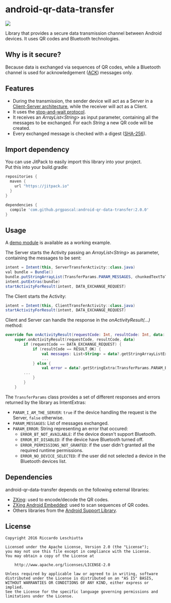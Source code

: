 # android-qr-data-transfer
[![](https://jitpack.io/v/prgpascal/android-qr-data-transfer.svg)](https://jitpack.io/#prgpascal/android-qr-data-transfer)

Library that provides a secure data transmission channel between Android devices. It uses QR codes and Bluetooth technologies. 

## Why is it secure?
Because data is exchanged via sequences of QR codes, while a Bluetooth channel is used for acknowledgement ([ACK](https://en.wikipedia.org/wiki/Acknowledgement_(data_networks))) messages only. 

## Features
* During the transmission, the sender device will act as a Server in a [Client-Server architecture](https://en.wikipedia.org/wiki/Client%E2%80%93server_model), while the receiver will act as a Client.
* It uses the [stop-and-wait protocol](https://en.wikipedia.org/wiki/Stop-and-wait_ARQ).
* It receives an *ArrayList\<String>* as input parameter, containing all the messages to be exchanged. For each *String* a new QR code will be created.
* Every exchanged message is checked with a digest ([SHA-256](https://en.wikipedia.org/wiki/SHA-2)).

## Import dependency
You can use JitPack to easily import this library into your project.  
Put this into your build.gradle:

```groovy
repositories {
  maven {
    url "https://jitpack.io"
  }
}

dependencies {
  compile 'com.github.prgpascal:android-qr-data-transfer:2.0.0'
}
```

## Usage
A [demo module](/demo) is available as a working example.

The Server starts the Activity passing an *ArrayList\<String>* as parameter, containing the messages to be sent:
```java
intent = Intent(this, ServerTransferActivity::class.java)
val bundle = Bundle()
bundle.putStringArrayList(TransferParams.PARAM_MESSAGES, chunkedTextToTransfer)
intent.putExtras(bundle)
startActivityForResult(intent, DATA_EXCHANGE_REQUEST)
```
The Client starts the Activity:
```java
intent = Intent(this, ClientTransferActivity::class.java)
startActivityForResult(intent, DATA_EXCHANGE_REQUEST)
```
Client and Server can handle the response in the *onActivityResult(...)* method:
```kotlin
override fun onActivityResult(requestCode: Int, resultCode: Int, data: Intent?) {
    super.onActivityResult(requestCode, resultCode, data)
        if (requestCode == DATA_EXCHANGE_REQUEST) {
            if (resultCode == RESULT_OK) {
                val messages: List<String> = data?.getStringArrayListExtra(TransferParams.PARAM_MESSAGES) ?: emptyList()
                ...
            } else {
                val error = data?.getStringExtra(TransferParams.PARAM_ERROR)
		...
            }
        }
    }
```
The `TransferParams` class provides a set of different responses and errors returned by the library as IntentExtras:
- `PARAM_I_AM_THE_SERVER`: `true` if the device handling the request is the Server, `false` otherwise.
- `PARAM_MESSAGES`: List<String> of messages exchanged.
- `PARAM_ERROR`: String representing an error that occured:
	- `ERROR_BT_NOT_AVAILABLE`: if the device doesn't support Bluetooth.
	- `ERROR_BT_DISABLED`: if the device have Bluetooth turned off.
	- `ERROR_PERMISSIONS_NOT_GRANTED`: if the user didn't granted all the required runtime permissions.
	- `ERROR_NO_DEVICE_SELECTED`: if the user did not selected a device in the Bluetooth devices list.

## Dependencies
android-qr-data-transfer depends on the following external libraries:
* [ZXing](https://github.com/zxing/zxing): used to encode/decode the QR codes.
* [ZXing Android Embedded](https://github.com/journeyapps/zxing-android-embedded): used to scan sequences of QR codes.
* Others libraries from the [Android Support Library](http://developer.android.com/tools/support-library/index.html).

## License
	Copyright 2016 Riccardo Leschiutta

	Licensed under the Apache License, Version 2.0 (the "License");
	you may not use this file except in compliance with the License.
	You may obtain a copy of the License at
	
		http://www.apache.org/licenses/LICENSE-2.0

	Unless required by applicable law or agreed to in writing, software
	distributed under the License is distributed on an "AS IS" BASIS,
	WITHOUT WARRANTIES OR CONDITIONS OF ANY KIND, either express or implied.
	See the License for the specific language governing permissions and
	limitations under the License.
